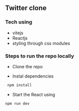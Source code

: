 ## Twitter clone

### Tech using
- vitejs
- Reactjs
- styling through css modules

### Steps to run the repo locally

- Clone the repo

- Instal dependencies
```bash
 npm install
```

- Start the React using
```bash
npm run dev
```
